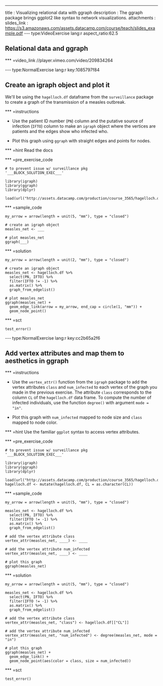 ---
title       : Visualizing relational data with ggraph
description : The ggraph package brings ggplot2 like syntax to network visualizations.
attachments :
  slides_link : https://s3.amazonaws.com/assets.datacamp.com/course/teach/slides_example.pdf
--- type:VideoExercise lang:r aspect_ratio:62.5
## Relational data and ggraph

*** =video_link
//player.vimeo.com/video/209834264

--- type:NormalExercise lang:r key:1085797f84
## Create an igraph object and plot it

We'll be using the `hagelloch.df` dataframe from the `surveillance` package to
create a graph of the transmission of a measles outbreak.

*** =instructions
- Use the patient ID number (`PN`) column and the putative source of infection
(`IFTO`) column to make an `igraph` object where the vertices are patients and
the edges show who infected who.

- Plot this graph using `ggraph` with straight edges and points for nodes.

*** =hint
Read the docs

*** =pre_exercise_code
```{r}
# to prevent issue w/ surveillance pkg
'___BLOCK_SOLUTION_EXEC___'

library(igraph)
library(ggraph)
library(dplyr)

load(url("http://assets.datacamp.com/production/course_3565/hagelloch.df.RData"))
```

*** =sample_code
```{r}
my_arrow = arrow(length = unit(5, "mm"), type = "closed")

# create an igraph object
measles_net <- ___

# plot measles_net
ggraph(___)
```

*** =solution
```{r}
my_arrow = arrow(length = unit(2, "mm"), type = "closed")

# create an igraph object
measles_net <- hagelloch.df %>% 
  select(PN, IFTO) %>%
  filter(IFTO != -1) %>% 
  as.matrix() %>% 
  graph_from_edgelist()

# plot measles_net
ggraph(measles_net) +
  geom_edge_link(arrow = my_arrow, end_cap = circle(1, "mm")) +
  geom_node_point()
```

*** =sct
```{r}
test_error()
```

--- type:NormalExercise lang:r key:cc2b65a2f6
## Add vertex attributes and map them to aesthetics in ggraph

*** =instructions
- Use the `vertex_attr()` function from the `igraph` package to add the
vertex attributes `class` and `num_infected` to each vertex of the graph you
made in the previous exercise. The attribute `class` corresponds to the column `CL` of the `hagelloch.df` data frame. To compute the number of infected individuals, use the function `degree()` with argument `mode = "in"`.

- Plot this graph with `num_infected` mapped to node size and `class` mapped to
node color.

*** =hint
Use the familiar `ggplot` syntax to access vertex attributes.

*** =pre_exercise_code
```{r}
# to prevent issue w/ surveillance pkg
'___BLOCK_SOLUTION_EXEC___'

library(igraph)
library(ggraph)
library(dplyr)

load(url("http://assets.datacamp.com/production/course_3565/hagelloch.df.RData"))
hagelloch.df <- mutate(hagelloch.df, CL = as.character(CL))
```

*** =sample_code
```{r}
my_arrow = arrow(length = unit(5, "mm"), type = "closed")

measles_net <- hagelloch.df %>% 
  select(PN, IFTO) %>%
  filter(IFTO != -1) %>% 
  as.matrix() %>% 
  graph_from_edgelist()

# add the vertex attribute class
vertex_attr(measles_net, ____) <- ____

# add the vertex attribute num_infected
vertex_attr(measles_net, ____) <- ____

# plot this graph
ggraph(measles_net)
```

*** =solution
```{r}
my_arrow = arrow(length = unit(5, "mm"), type = "closed")

measles_net <- hagelloch.df %>% 
  select(PN, IFTO) %>%
  filter(IFTO != -1) %>% 
  as.matrix() %>% 
  graph_from_edgelist()

# add the vertex attribute class
vertex_attr(measles_net, "class") <- hagelloch.df[["CL"]]

# add the vertex attribute num_infected
vertex_attr(measles_net, "num_infected") <- degree(measles_net, mode = "in")

# plot this graph
ggraph(measles_net) +
  geom_edge_link() +
  geom_node_point(aes(color = class, size = num_infected))
```

*** =sct
```{r}
test_error()
```
